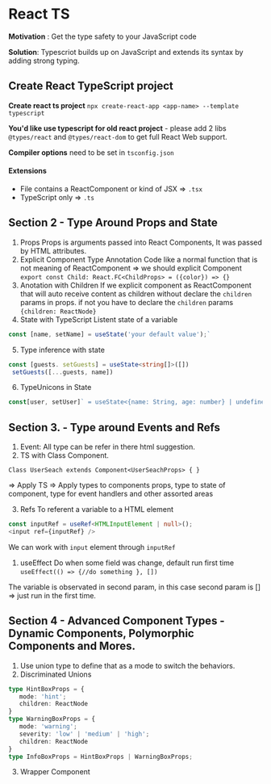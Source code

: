 # React TS

**Motivation** : Get the type safety to your JavaScript code

**Solution**: Typescriot builds up on JavaScript and extends its syntax by adding strong typing.

## Create React TypeScript project

**Create react ts project** `npx create-react-app <app-name> --template typescript`

**You'd like use typescript for old react project** - please add 2 libs `@types/react` and `@types/react-dom` to get full React Web support.

**Compiler options** need to be set in `tsconfig.json`

#### Extensions
- File contains a ReactComponent or kind of JSX => `.tsx`
- TypeScript only => `.ts`

## Section 2 - Type Around Props and State

1. Props
  Props is arguments passed into React Components, It was passed by HTML attributes.
2. Explicit Component Type Annotation
   Code like a normal function that is not meaning of ReactComponent => we should explicit Component
   `
   export const Child: React.FC<ChildProps> = ({color}) => {}
   `
3. Anotation with Children
If we explicit component as ReactComponent that will auto receive content as children without declare the `children` params in props.
if not you have to declare the `children` params `{children: ReactNode}`
4. State with TypeScript
Listent state of a variable
```ts
const [name, setName] = useState('your default value');`
```
5. Type inference with state
```ts
const [guests. setGuests] = useState<string[]>([])
 setGuests([...guests, name])
```
6.  TypeUnicons in State
```ts
const[user, setUser]` = useState<{name: String, age: number} | undefined>
```
## Section 3. - Type around Events and Refs
1. Event:
All type can be refer in there html suggestion.
2. TS with Class Component.

`Class UserSeach extends Component<UserSeachProps> {
}`


=> Apply TS => Apply types to components props, type to state of component, type for event handlers and other assorted areas

3. Refs
To referent a variable to a HTML element

```ts
const inputRef = useRef<HTMLInputElement | null>();
<input ref={inputRef} />
```
We can work with `input` element through `inputRef`

1. useEffect
   Do when some field was change, default run first time
`useEffect(() => {//do something }, [])` 

The variable is observated in second param, in this case second param is [] => just run in the first time.

## Section 4 - Advanced Component Types - Dynamic Components, Polymorphic Components and Mores.
1. Use union type to define that as a mode to switch the behaviors.
2. Discriminated Unions
```ts
type HintBoxProps = {
   mode: 'hint';
   children: ReactNode
}
type WarningBoxProps = {
   mode: 'warning';
   severity: 'low' | 'medium' | 'high';
   children: ReactNode
}
type InfoBoxProps = HintBoxProps | WarningBoxProps;
```
3. Wrapper Component




